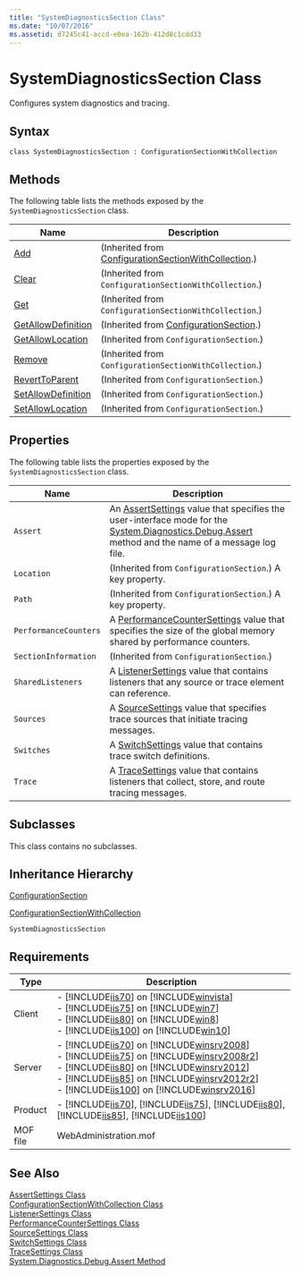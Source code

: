 ```yaml
---
title: "SystemDiagnosticsSection Class"
ms.date: "10/07/2016"
ms.assetid: d7245c41-accd-e0ea-162b-412d8c1cdd33
---
```

# SystemDiagnosticsSection Class
Configures system diagnostics and tracing.  
  
## Syntax  
  
```vbs  
class SystemDiagnosticsSection : ConfigurationSectionWithCollection  
```  
  
## Methods  
 The following table lists the methods exposed by the `SystemDiagnosticsSection` class.  
  
|Name|Description|  
|----------|-----------------|  
|[Add](../wmi-provider/configurationsectionwithcollection-add-method.md)|(Inherited from [ConfigurationSectionWithCollection](../wmi-provider/configurationsectionwithcollection-class.md).)|  
|[Clear](../wmi-provider/configurationsectionwithcollection-clear-method.md)|(Inherited from `ConfigurationSectionWithCollection`.)|  
|[Get](../wmi-provider/configurationsectionwithcollection-get-method.md)|(Inherited from `ConfigurationSectionWithCollection`.)|  
|[GetAllowDefinition](../wmi-provider/configurationsection-getallowdefinition-method.md)|(Inherited from [ConfigurationSection](../wmi-provider/configurationsection-class.md).)|  
|[GetAllowLocation](../wmi-provider/configurationsection-getallowlocation-method.md)|(Inherited from `ConfigurationSection`.)|  
|[Remove](../wmi-provider/configurationsectionwithcollection-remove-method.md)|(Inherited from `ConfigurationSectionWithCollection`.)|  
|[RevertToParent](../wmi-provider/configurationsection-reverttoparent-method.md)|(Inherited from `ConfigurationSection`.)|  
|[SetAllowDefinition](../wmi-provider/configurationsection-setallowdefinition-method.md)|(Inherited from `ConfigurationSection`.)|  
|[SetAllowLocation](../wmi-provider/configurationsection-setallowlocation-method.md)|(Inherited from `ConfigurationSection`.)|  
  
## Properties  
 The following table lists the properties exposed by the `SystemDiagnosticsSection` class.  
  
|Name|Description|  
|----------|-----------------|  
|`Assert`|An [AssertSettings](../wmi-provider/assertsettings-class.md) value that specifies the user-interface mode for the [System.Diagnostics.Debug.Assert](http://go.microsoft.com/fwlink/?LinkId=70960) method and the name of a message log file.|  
|`Location`|(Inherited from `ConfigurationSection`.) A key property.|  
|`Path`|(Inherited from `ConfigurationSection`.) A key property.|  
|`PerformanceCounters`|A [PerformanceCounterSettings](../wmi-provider/performancecountersettings-class.md) value that specifies the size of the global memory shared by performance counters.|  
|`SectionInformation`|(Inherited from `ConfigurationSection`.)|  
|`SharedListeners`|A [ListenerSettings](../wmi-provider/listenersettings-class.md) value that contains listeners that any source or trace element can reference.|  
|`Sources`|A [SourceSettings](../wmi-provider/sourcesettings-class.md) value that specifies trace sources that initiate tracing messages.|  
|`Switches`|A [SwitchSettings](../wmi-provider/switchsettings-class.md) value that contains trace switch definitions.|  
|`Trace`|A [TraceSettings](../wmi-provider/tracesettings-class.md) value that contains listeners that collect, store, and route tracing messages.|  
  
## Subclasses  
 This class contains no subclasses.  
  
## Inheritance Hierarchy  
 [ConfigurationSection](../wmi-provider/configurationsection-class.md)  
  
 [ConfigurationSectionWithCollection](../wmi-provider/configurationsectionwithcollection-class.md)  
  
 `SystemDiagnosticsSection`  
  
## Requirements  
  
|Type|Description|  
|----------|-----------------|  
|Client|-   [!INCLUDE[iis70](../wmi-provider/includes/iis70-md.md)] on [!INCLUDE[winvista](../wmi-provider/includes/winvista-md.md)]<br />-   [!INCLUDE[iis75](../wmi-provider/includes/iis75-md.md)] on [!INCLUDE[win7](../wmi-provider/includes/win7-md.md)]<br />-   [!INCLUDE[iis80](../wmi-provider/includes/iis80-md.md)] on [!INCLUDE[win8](../wmi-provider/includes/win8-md.md)]<br />-   [!INCLUDE[iis100](../wmi-provider/includes/iis100-md.md)] on [!INCLUDE[win10](../wmi-provider/includes/win10-md.md)]|  
|Server|-   [!INCLUDE[iis70](../wmi-provider/includes/iis70-md.md)] on [!INCLUDE[winsrv2008](../wmi-provider/includes/winsrv2008-md.md)]<br />-   [!INCLUDE[iis75](../wmi-provider/includes/iis75-md.md)] on [!INCLUDE[winsrv2008r2](../wmi-provider/includes/winsrv2008r2-md.md)]<br />-   [!INCLUDE[iis80](../wmi-provider/includes/iis80-md.md)] on [!INCLUDE[winsrv2012](../wmi-provider/includes/winsrv2012-md.md)]<br />-   [!INCLUDE[iis85](../wmi-provider/includes/iis85-md.md)] on [!INCLUDE[winsrv2012r2](../wmi-provider/includes/winsrv2012r2-md.md)]<br />-   [!INCLUDE[iis100](../wmi-provider/includes/iis100-md.md)] on [!INCLUDE[winsrv2016](../wmi-provider/includes/winsrv2016-md.md)]|  
|Product|-   [!INCLUDE[iis70](../wmi-provider/includes/iis70-md.md)], [!INCLUDE[iis75](../wmi-provider/includes/iis75-md.md)], [!INCLUDE[iis80](../wmi-provider/includes/iis80-md.md)], [!INCLUDE[iis85](../wmi-provider/includes/iis85-md.md)], [!INCLUDE[iis100](../wmi-provider/includes/iis100-md.md)]|  
|MOF file|WebAdministration.mof|  
  
## See Also  
 [AssertSettings Class](../wmi-provider/assertsettings-class.md)   
 [ConfigurationSectionWithCollection Class](../wmi-provider/configurationsectionwithcollection-class.md)   
 [ListenerSettings Class](../wmi-provider/listenersettings-class.md)   
 [PerformanceCounterSettings Class](../wmi-provider/performancecountersettings-class.md)   
 [SourceSettings Class](../wmi-provider/sourcesettings-class.md)   
 [SwitchSettings Class](../wmi-provider/switchsettings-class.md)   
 [TraceSettings Class](../wmi-provider/tracesettings-class.md)   
 [System.Diagnostics.Debug.Assert Method](http://go.microsoft.com/fwlink/?LinkId=70960)